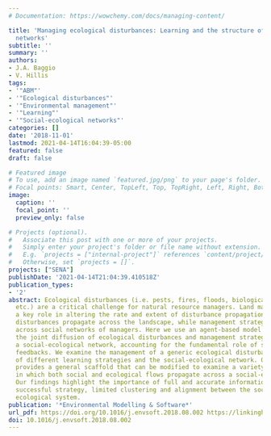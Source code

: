```yaml
---
# Documentation: https://wowchemy.com/docs/managing-content/

title: 'Managing ecological disturbances: Learning and the structure of social-ecological
  networks'
subtitle: ''
summary: ''
authors:
- J.A. Baggio
- V. Hillis
tags:
- '"ABM"'
- '"Ecological disturbances"'
- '"Environmental management"'
- '"Learning"'
- '"Social-ecological networks"'
categories: []
date: '2018-11-01'
lastmod: 2021-04-14T16:04:39-05:00
featured: false
draft: false

# Featured image
# To use, add an image named `featured.jpg/png` to your page's folder.
# Focal points: Smart, Center, TopLeft, Top, TopRight, Left, Right, BottomLeft, Bottom, BottomRight.
image:
  caption: ''
  focal_point: ''
  preview_only: false

# Projects (optional).
#   Associate this post with one or more of your projects.
#   Simply enter your project's folder or file name without extension.
#   E.g. `projects = ["internal-project"]` references `content/project/deep-learning/index.md`.
#   Otherwise, set `projects = []`.
projects: ["SENA"]
publishDate: '2021-04-14T21:04:39.410518Z'
publication_types:
- '2'
abstract: Ecological disturbances (i.e. pests, fires, floods, biological invasions,
  etc.) are a critical challenge for natural resource managers. Land managers play
  a key role in altering the rate and extent of disturbance propagation. Ecological
  disturbances propagate across the landscape, while management strategies propagate
  across social networks of managers. Here we use an agent-based model to examine
  the joint diffusion of ecological disturbances and management strategies across
  a social-ecological network, accounting for the fundamental role of social-ecological
  feedbacks. We examine the management of a generic ecological disturbance as a function
  of different learning strategies and the social-ecological network. Our approach
  provides a general scaffold that can be modified to examine a variety of processes
  in which both social and ecological flows propagate across a social-ecological network.
  Our findings highlight the importance of full and accurate information to assess
  successful strategy, limited clustering and alignment between the social and the
  ecological system.
publication: '*Environmental Modelling & Software*'
url_pdf: https://doi.org/10.1016/j.envsoft.2018.08.002 https://linkinghub.elsevier.com/retrieve/pii/S1364815217313075
doi: 10.1016/j.envsoft.2018.08.002
---
```

